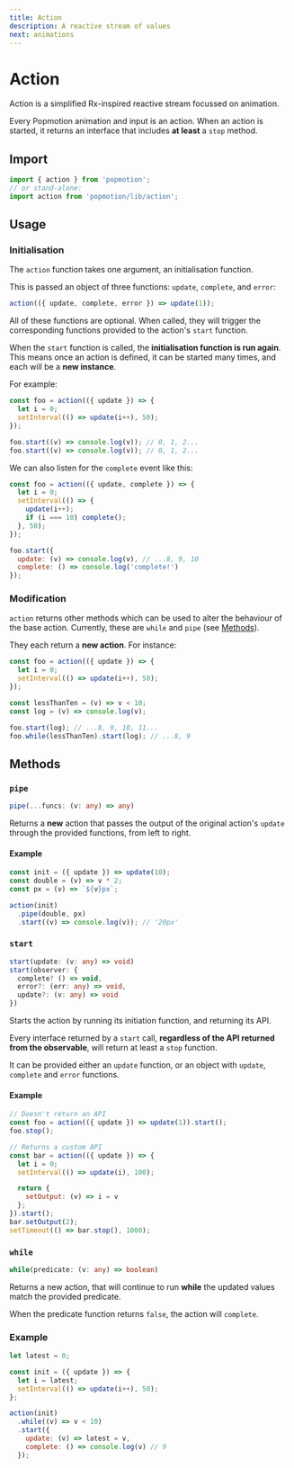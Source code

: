 ```yaml
---
title: Action
description: A reactive stream of values
next: animations
---
```


# Action

Action is a simplified Rx-inspired reactive stream focussed on animation.

Every Popmotion animation and input is an action. When an action is started, it returns an interface that includes **at least** a `stop` method.

## Import

```javascript
import { action } from 'popmotion';
// or stand-alone:
import action from 'popmotion/lib/action';
```

## Usage

### Initialisation

The `action` function takes one argument, an initialisation function.

This is passed an object of three functions: `update`, `complete`, and `error`:

```javascript
action(({ update, complete, error }) => update(1));
```

All of these functions are optional. When called, they will trigger the corresponding functions provided to the action's `start` function.

When the `start` function is called, the **initialisation function is run again**. This means once an action is defined, it can be started many times, and each will be a **new instance**.

For example:

```javascript
const foo = action(({ update }) => {
  let i = 0;
  setInterval(() => update(i++), 50);
});

foo.start((v) => console.log(v)); // 0, 1, 2...
foo.start((v) => console.log(v)); // 0, 1, 2...
```

We can also listen for the `complete` event like this:

```javascript
const foo = action(({ update, complete }) => {
  let i = 0;
  setInterval(() => {
    update(i++);
    if (i === 10) complete();
  }, 50);
});

foo.start({
  update: (v) => console.log(v), // ...8, 9, 10
  complete: () => console.log('complete!')
});
```

### Modification

`action` returns other methods which can be used to alter the behaviour of the base action. Currently, these are `while` and `pipe` (see [Methods](#methods)).

They each return a **new action**. For instance:

```javascript
const foo = action(({ update }) => {
  let i = 0;
  setInterval(() => update(i++), 50);
});

const lessThanTen = (v) => v < 10;
const log = (v) => console.log(v);

foo.start(log); // ...8, 9, 10, 11...
foo.while(lessThanTen).start(log); // ...8, 9
```

## Methods

### `pipe`

```typescript
pipe(...funcs: (v: any) => any)
```

Returns a **new** action that passes the output of the original action's `update` through the provided functions, from left to right.

#### Example

```javascript
const init = ({ update }) => update(10);
const double = (v) => v * 2;
const px = (v) => `${v}px`;

action(init)
  .pipe(double, px)
  .start((v) => console.log(v)); // '20px'
```

### `start`

```typescript
start(update: (v: any) => void)
start(observer: {
  complete? () => void,
  error?: (err: any) => void,
  update?: (v: any) => void
})
```

Starts the action by running its initiation function, and returning its API.

Every interface returned by a `start` call, **regardless of the API returned from the observable**, will return at least a `stop` function.

It can be provided either an `update` function, or an object with `update`, `complete` and `error` functions.

#### Example

```javascript
// Doesn't return an API
const foo = action(({ update }) => update(1)).start();
foo.stop();

// Returns a custom API
const bar = action(({ update }) => {
  let i = 0;
  setInterval(() => update(i), 100);

  return {
    setOutput: (v) => i = v
  };
}).start();
bar.setOutput(2);
setTimeout(() => bar.stop(), 1000);
```

### `while`

```typescript
while(predicate: (v: any) => boolean)
```

Returns a new action, that will continue to run **while** the updated values match the provided predicate.

When the predicate function returns `false`, the action will `complete`.

### Example

```javascript
let latest = 0;

const init = ({ update }) => {
  let i = latest;
  setInterval(() => update(i++), 50);
};

action(init)
  .while((v) => v < 10)
  .start({
    update: (v) => latest = v,
    complete: () => console.log(v) // 9
  });
```
